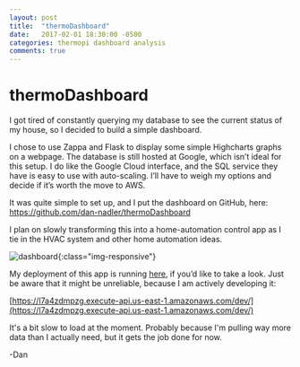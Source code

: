 ```yaml
---
layout: post
title:  "thermoDashboard"
date:   2017-02-01 18:30:00 -0500
categories: thermopi dashboard analysis
comments: true
---
```

<!--more-->

# thermoDashboard

I got tired of constantly querying my database to see the current status of my house, so I decided to build a simple dashboard.

I chose to use Zappa and Flask to display some simple Highcharts graphs on a webpage. The database is still hosted at Google, which isn’t ideal for this setup. I do like the Google Cloud interface, and the SQL service they have is easy to use with auto-scaling. I’ll have to weigh my options and decide if it’s worth the move to AWS.

It was quite simple to set up, and I put the dashboard on GitHub, here: https://github.com/dan-nadler/thermoDashboard

I plan on slowly transforming this into a home-automation control app as I tie in the HVAC system and other home automation ideas.

![dashboard]({{site.url}}/assets/2017-02-01-dashboard/dashboard.png){:class="img-responsive"}

My deployment of this app is running [here](https://l7a4zdmpzg.execute-api.us-east-1.amazonaws.com/dev/), if you’d like to take a look. Just be aware that it might be unreliable, because I am actively developing it:

[https://l7a4zdmpzg.execute-api.us-east-1.amazonaws.com/dev/](https://l7a4zdmpzg.execute-api.us-east-1.amazonaws.com/dev/)

It's a bit slow to load at the moment. Probably because I'm pulling way more data than I actually need, but it gets the job done for now.

-Dan
